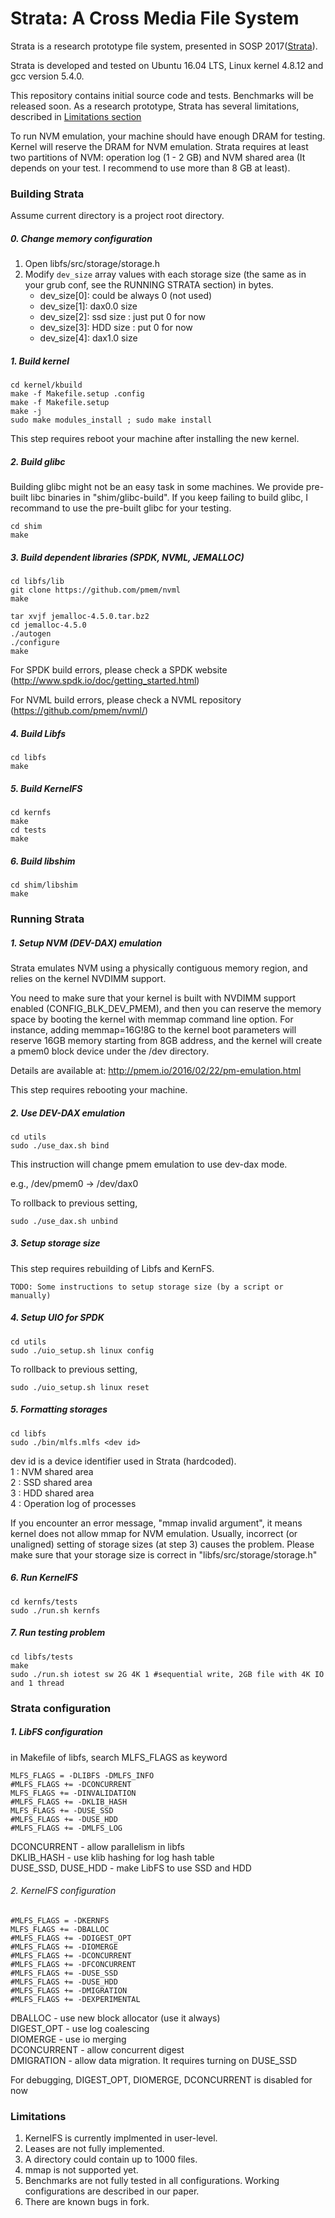 Strata: A Cross Media File System
==================================

Strata is a research prototype file system, presented in SOSP 2017([Strata]).

Strata is developed and tested on Ubuntu 16.04 LTS, Linux kernel 4.8.12 and gcc version 5.4.0.

This repository contains initial source code and tests. Benchmarks will be released soon.
As a research prototype, Strata has several limitations, described in [Limitations section](#limitations)

To run NVM emulation, your machine should have enough DRAM for testing.
Kernel will reserve the DRAM for NVM emulation. Strata requires at least two partitions of NVM: 
operation log (1 - 2 GB) and NVM shared area (It depends on your test. I recommend to use more than 8 GB at least).

### Building Strata ###
Assume current directory is a project root directory.

##### 0. Change memory configuration
1. Open libfs/src/storage/storage.h
2. Modify `dev_size` array values with each storage size (the same as in your grub conf, see the RUNNING STRATA section) in bytes.
    - dev_size[0]: could be always 0 (not used)
    - dev_size[1]: dax0.0 size
    - dev_size[2]: ssd size : just put 0 for now
    - dev_size[3]: HDD size : put 0 for now
    - dev_size[4]: dax1.0 size

##### 1. Build kernel
~~~
cd kernel/kbuild
make -f Makefile.setup .config
make -f Makefile.setup
make -j
sudo make modules_install ; sudo make install
~~~

This step requires reboot your machine after installing the new kernel.
##### 2. Build glibc

Building glibc might not be an easy task in some machines. We provide pre-built libc binaries in "shim/glibc-build".
If you keep failing to build glibc, I recommand to use the pre-built glibc for your testing.

~~~
cd shim
make
~~~
##### 3. Build dependent libraries (SPDK, NVML, JEMALLOC)
~~~
cd libfs/lib
git clone https://github.com/pmem/nvml
make

tar xvjf jemalloc-4.5.0.tar.bz2
cd jemalloc-4.5.0
./autogen
./configure
make
~~~

For SPDK build errors, please check a SPDK website (http://www.spdk.io/doc/getting_started.html)

For NVML build errors, please check a NVML repository (https://github.com/pmem/nvml/)
##### 4. Build Libfs
~~~
cd libfs
make
~~~
##### 5. Build KernelFS
~~~
cd kernfs
make
cd tests
make
~~~
##### 6. Build libshim
~~~
cd shim/libshim
make
~~~

### Running Strata ###

##### 1. Setup NVM (DEV-DAX) emulation
Strata emulates NVM using a physically contiguous memory region, and relies on the kernel NVDIMM support.

You need to make sure that your kernel is built with NVDIMM support enabled (CONFIG_BLK_DEV_PMEM), and then you can reserve the memory space by booting the kernel with memmap command line option.
For instance, adding memmap=16G!8G to the kernel boot parameters will reserve 16GB memory starting from 8GB address, and the kernel will create a pmem0 block device under the /dev directory.

Details are available at:
http://pmem.io/2016/02/22/pm-emulation.html

This step requires rebooting your machine.

##### 2. Use DEV-DAX emulation
~~~
cd utils
sudo ./use_dax.sh bind
~~~
This instruction will change pmem emulation to use dev-dax mode.

e.g., /dev/pmem0 -> /dev/dax0

To rollback to previous setting,
~~~
sudo ./use_dax.sh unbind
~~~

##### 3. Setup storage size
This step requires rebuilding of Libfs and KernFS.
~~~
TODO: Some instructions to setup storage size (by a script or manually)
~~~

##### 4. Setup UIO for SPDK
~~~
cd utils
sudo ./uio_setup.sh linux config
~~~
To rollback to previous setting,
~~~
sudo ./uio_setup.sh linux reset
~~~

##### 5. Formatting storages
~~~
cd libfs
sudo ./bin/mlfs.mlfs <dev id>
~~~
dev id is a device identifier used in Strata (hardcoded).<br/>
1 : NVM shared area <br/>
2 : SSD shared area <br/>
3 : HDD shared area <br/>
4 : Operation log of processes <br/>

If you encounter an error message, "mmap invalid argument",
it means kernel does not allow mmap for NVM emulation.
Usually, incorrect (or unaligned) setting of storage sizes (at step 3) causes
the problem.
Please make sure that your storage size is correct in "libfs/src/storage/storage.h"

##### 6. Run KernelFS
~~~
cd kernfs/tests
sudo ./run.sh kernfs
~~~

##### 7. Run testing problem
~~~
cd libfs/tests
make
sudo ./run.sh iotest sw 2G 4K 1 #sequential write, 2GB file with 4K IO and 1 thread
~~~

### Strata configuration ###
##### 1. LibFS configuration ######
in Makefile of libfs, search MLFS_FLAGS as keyword
~~~~
MLFS_FLAGS = -DLIBFS -DMLFS_INFO
#MLFS_FLAGS += -DCONCURRENT
MLFS_FLAGS += -DINVALIDATION
#MLFS_FLAGS += -DKLIB_HASH
MLFS_FLAGS += -DUSE_SSD
#MLFS_FLAGS += -DUSE_HDD
#MLFS_FLAGS += -DMLFS_LOG
~~~~

DCONCURRENT - allow parallelism in libfs <br/>
DKLIB_HASH - use klib hashing for log hash table <br/>
DUSE_SSD, DUSE_HDD - make LibFS to use SSD and HDD <br/>

###### 2. KernelFS configuration ######
~~~
#MLFS_FLAGS = -DKERNFS
MLFS_FLAGS += -DBALLOC
#MLFS_FLAGS += -DDIGEST_OPT
#MLFS_FLAGS += -DIOMERGE
#MLFS_FLAGS += -DCONCURRENT
#MLFS_FLAGS += -DFCONCURRENT
#MLFS_FLAGS += -DUSE_SSD
#MLFS_FLAGS += -DUSE_HDD
#MLFS_FLAGS += -DMIGRATION
#MLFS_FLAGS += -DEXPERIMENTAL
~~~

DBALLOC - use new block allocator (use it always) <br/>
DIGEST_OPT - use log coalescing <br/>
DIOMERGE - use io merging <br/>
DCONCURRENT - allow concurrent digest <br/>
DMIGRATION - allow data migration. It requires turning on DUSE_SSD <br/>

For debugging, DIGEST_OPT, DIOMERGE, DCONCURRENT is disabled for now

### Limitations ###

1. KernelFS is currently implmented in user-level.
2. Leases are not fully implemented.
3. A directory could contain up to 1000 files.
4. mmap is not supported yet.
5. Benchmarks are not fully tested in all configurations. Working configurations are described in our paper.
6. There are known bugs in fork.

[Strata]: http://www.cs.utexas.edu/~yjkwon/publication/strata/ "Strata project"
